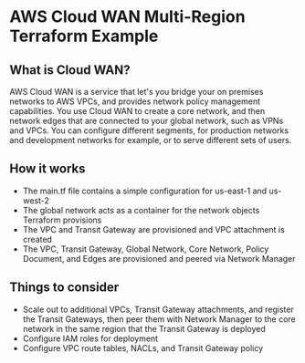# AWS Cloud WAN Multi-Region Terraform Example

## What is Cloud WAN? 

AWS Cloud WAN is a service that let's you bridge your on premises networks
to AWS VPCs, and provides network policy management capabilities. You use Cloud WAN 
to create a core network, and then network edges that are connected to your global network, 
such as VPNs and VPCs. You can configure different segments, for production networks and
development networks for example, or to serve different sets of users.

## How it works

- The main.tf file contains a simple configuration for us-east-1 and us-west-2
- The global network acts as a container for the network objects Terraform provisions
- The VPC and Transit Gateway are provisioned and VPC attachment is created
- The VPC, Transit Gateway, Global Network, Core Network, Policy Document, and Edges are
provisioned and peered via Network Manager

## Things to consider 

- Scale out to additional VPCs, Transit Gateway attachments, and register the Transit
Gateways, then peer them with Network Manager to the core network in the same region that
the Transit Gateway is deployed
- Configure IAM roles for deployment
- Configure VPC route tables, NACLs, and Transit Gateway policy

